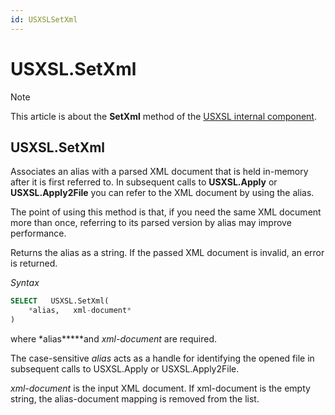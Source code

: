 ```yaml
---
id: USXSLSetXml
---
```


# USXSL.SetXml



> [!NOTE]
> This article is about the **SetXml** method of the [USXSL internal component](/docs/Extensions/USXSL%20internal%20component).

## **USXSL.SetXml**

Associates an alias with a parsed XML document that is held in-memory after it is first referred to. In subsequent calls to **USXSL.Apply** or **USXSL.Apply2File** you can refer to the XML document by using the alias.

The point of using this method is that, if you need the same XML document more than once, referring to its parsed version by alias may improve performance.

Returns the alias as a string. If the passed XML document is invalid, an error is returned.

*Syntax*

```sql
SELECT   USXSL.SetXml(
    *alias,   xml-document*
)
```

where *alias*****and *xml-document* are required.

The case-sensitive *alias* acts as a handle for identifying the opened file in subsequent calls to USXSL.Apply or USXSL.Apply2File.

*xml-document* is the input XML document. If xml-document is the empty string, the alias-document mapping is removed from the list.

 